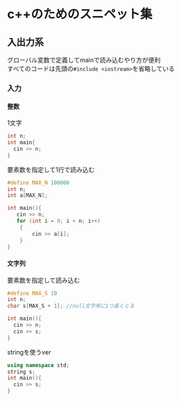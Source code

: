 # c++のためのスニペット集
## 入出力系
グローバル変数で定義してmainで読み込むやり方が便利<br>
すべてのコードは先頭の`#include <iostream>`を省略している
### 入力
#### 整数
1文字
```c++
int n;
int main{
  cin >> n;
}
```
要素数を指定して1行で読み込む
```c++
#define MAX_N 100000
int n;
int a[MAX_N];

int main(){
   cin >> n;
   for (int i = 0; i < n; i++)
    {
        cin >> a[i];
    }
}
```

#### 文字列
要素数を指定して読み込む
```c++
#define MAX_S 10
int n;
char s[MAX_S + 1]; //null文字用に1つ長くとる

int main(){
  cin >> n;
  cin >> s;
}
```
stringを使うver
```c++
using namespace std;
string s;
int main(){
  cin >> s;
}
```
